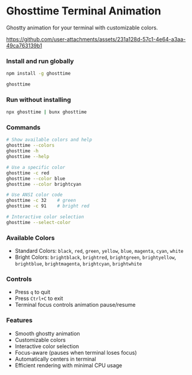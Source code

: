 # Ghosttime Terminal Animation

Ghostty animation for your terminal with customizable colors.

<https://github.com/user-attachments/assets/231a128d-57c1-4e64-a3aa-49ca763139b1>

### Install and run globally

```bash
npm install -g ghosttime
```

```bash
ghosttime
```

### Run without installing

```bash
npx ghosttime | bunx ghosttime
```

### Commands

```bash
# Show available colors and help
ghosttime --colors
ghosttime -h
ghosttime --help

# Use a specific color
ghosttime -c red
ghosttime --color blue
ghosttime --color brightcyan

# Use ANSI color code
ghosttime -c 32    # green
ghosttime -c 91    # bright red

# Interactive color selection
ghosttime --select-color
```

### Available Colors

- Standard Colors: `black`, `red`, `green`, `yellow`, `blue`, `magenta`, `cyan`, `white`
- Bright Colors: `brightblack`, `brightred`, `brightgreen`, `brightyellow`, `brightblue`, `brightmagenta`, `brightcyan`, `brightwhite`

### Controls

- Press `q` to quit
- Press `Ctrl+C` to exit
- Terminal focus controls animation pause/resume

### Features

- Smooth ghostty animation
- Customizable colors
- Interactive color selection
- Focus-aware (pauses when terminal loses focus)
- Automatically centers in terminal
- Efficient rendering with minimal CPU usage
